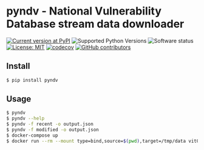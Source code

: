 # pyndv - National Vulnerability Database stream data downloader


[![Current version at PyPI](https://img.shields.io/pypi/v/pyndv.svg)](https://pypi.python.org/pypi/pyndv)
![Supported Python Versions](https://img.shields.io/pypi/pyversions/pyndv.svg)
![Software status](https://img.shields.io/pypi/status/pyndv.svg)
[![License: MIT](https://img.shields.io/pypi/l/pyndv.svg)](https://github.com/vit0r/pyndv/blob/master/LICENSE)
[![codecov](https://codecov.io/gh/vit0r/pyndv/branch/master/graph/badge.svg)](https://codecov.io/gh/vit0r/pyndv)
[![GitHub contributors](https://img.shields.io/github/contributors/vit0r/pyndv.svg)](https://github.com/vit0r/pyndv/graphs/contributors)

## Install

```bash
$ pip install pyndv
```

## Usage

```bash
$ pyndv
$ pyndv --help
$ pyndv -f recent -o output.json
$ pyndv -f modified -o output.json
$ docker-compose up
$ docker run --rm --mount type=bind,source=$(pwd),target=/tmp/data vit0r/pyndv
```
